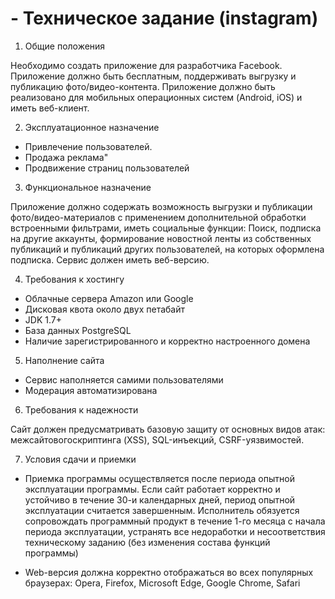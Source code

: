 # - Техническое задание (instagram)

1. Общие положения

Необходимо создать приложение для разработчика Facebook.
Приложение должно быть бесплатным, поддерживать выгрузку и публикацию фото/видео-контента.
Приложение должно быть реализовано для мобильных операционных систем (Android, iOS) и иметь веб-клиент.

2. Эксплуатационное назначение
* Привлечение пользователей.
* Продажа реклама"
* Продвижение страниц пользователей

3. Функциональное назначение

Приложение должно содержать возможность выгрузки и публикации фото/видео-материалов с применением дополнительной обработки встроенными фильтрами, иметь социальные функции: Поиск, подписка на другие аккаунты, формирование новостной ленты из собственных публикаций и публикаций других пользователей, на которых оформлена подписка. Сервис должен иметь веб-версию. 

4. Требования к хостингу

* Облачные сервера Amazon или Google 
* Дисковая квота около двух петабайт
* JDK 1.7+
* База данных PostgreSQL
* Наличие зарегистрированного и корректно настроенного домена

5. Наполнение сайта

* Сервис наполняется самими пользователями
* Модерация автоматизирована

6. Требования к надежности

Сайт должен предусматривать базовую защиту от основных видов атак: межсайтовогоскриптинга (XSS), SQL-инъекций, CSRF-уязвимостей.

7. Условия сдачи и приемки

* Приемка программы осуществляется после периода опытной эксплуатации программы. Если сайт работает корректно и устойчиво в течение 30-и календарных дней, период опытной эксплуатации считается завершенным. Исполнитель обязуется сопровождать программный продукт в течение 1-го месяца с начала периода эксплуатации, устранять все недоработки и несоответствия техническому заданию (без изменения состава функций программы)

* Web-версия должна корректно отображаться во всех популярных браузерах: Opera, Firefox, Microsoft Edge, Google Chrome, Safari
